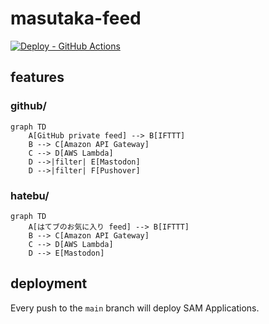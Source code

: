 # masutaka-feed

[![Deploy - GitHub Actions](https://github.com/masutaka/masutaka-feed/actions/workflows/deploy.yml/badge.svg?branch=main)][deploy]

[deploy]: https://github.com/masutaka/masutaka-feed/actions/workflows/deploy.yml?query=branch%3Amain

## features

### github/

```mermaid
graph TD
    A[GitHub private feed] --> B[IFTTT]
    B --> C[Amazon API Gateway]
    C --> D[AWS Lambda]
    D -->|filter| E[Mastodon]
    D -->|filter| F[Pushover]
```

### hatebu/

```mermaid
graph TD
    A[はてブのお気に入り feed] --> B[IFTTT]
    B --> C[Amazon API Gateway]
    C --> D[AWS Lambda]
    D --> E[Mastodon]
```

## deployment

Every push to the `main` branch will deploy SAM Applications.
